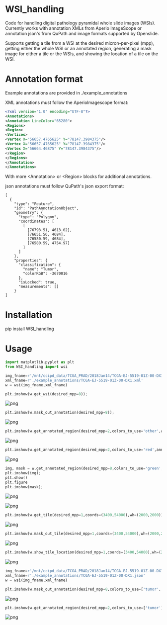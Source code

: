 # WSI_handling
Code for handling digital pathology pyramidal whole slide images (WSIs). Currently works with annotation XMLs from Aperio ImageScope or annotation json's from QuPath and image formats supported by Openslide.

Supports getting a tile from a WSI at the desired micron-per-pixel (mpp), getting either the whole WSI or an annotated region, generating a mask image for either a tile or the WSIs, and showing the location of a tile on the WSI.

# Annotation format
Example annotations are provided in ./example_annotations

XML annotations must follow the AperioImagescope format:

```xml
<?xml version="1.0" encoding="UTF-8"?>
<Annotations>
<Annotation LineColor="65280">
<Regions>
<Region>
<Vertices>
<Vertex X="56657.4765625" Y="78147.3984375"/>
<Vertex X="56657.4765625" Y="78147.3984375"/>
<Vertex X="56664.46875" Y="78147.3984375"/>
</Region>
</Regions>
</Annotation>
</Annotations>
```

With more \<Annotation\> or \<Region\> blocks for additional annotations.

json annotations must follow QuPath's json export format:

```
[
  {
    "type": "Feature",
    "id": "PathAnnotationObject",
    "geometry": {
      "type": "Polygon",
      "coordinates": [
        [
          [76793.51, 4613.02],
          [76651.56, 4684],
          [76580.59, 4684],
          [76580.59, 4754.97]                   
        ]
      ]
    },
    "properties": {
      "classification": {
        "name": "Tumor",
        "colorRGB": -3670016
      },
      "isLocked": true,
      "measurements": []
    }
]
```

# Installation

pip install WSI_handling

# Usage
```python
import matplotlib.pyplot as plt
from WSI_handling import wsi
```


```python
img_fname=r'/mnt/ccipd_data/TCGA_PRAD/2018Jan14/TCGA-EJ-5519-01Z-00-DX1.svs'
xml_fname=r'./example_annotations/TCGA-EJ-5519-01Z-00-DX1.xml'
w = wsi(img_fname,xml_fname)
```


```python
plt.imshow(w.get_wsi(desired_mpp=8));
```


    
![png](wsi_demo_files/wsi_demo_2_0.png)
    



```python
plt.imshow(w.mask_out_annotation(desired_mpp=8));
```


    
![png](wsi_demo_files/wsi_demo_3_0.png)
    



```python
plt.imshow(w.get_annotated_region(desired_mpp=2,colors_to_use='other',annotation_idx='largest')[0]);
```


    
![png](wsi_demo_files/wsi_demo_4_0.png)
    



```python
plt.imshow(w.get_annotated_region(desired_mpp=2,colors_to_use='red',annotation_idx='largest')[0]);
```


    
![png](wsi_demo_files/wsi_demo_5_0.png)
    



```python
img, mask = w.get_annotated_region(desired_mpp=8,colors_to_use='green',annotation_idx='largest',mask_out_roi=False)
plt.imshow(img);
plt.show()
plt.figure
plt.imshow(mask);
```


    
![png](wsi_demo_files/wsi_demo_6_0.png)
    



    
![png](wsi_demo_files/wsi_demo_6_1.png)
    



```python
plt.imshow(w.get_tile(desired_mpp=1,coords=(3400,54000),wh=(2000,2000)));
```


    
![png](wsi_demo_files/wsi_demo_7_1.png)
    



```python
plt.imshow(w.mask_out_tile(desired_mpp=1,coords=(3400,54000),wh=(2000,2000)));
```


    
![png](wsi_demo_files/wsi_demo_8_1.png)
    



```python
plt.imshow(w.show_tile_location(desired_mpp=1,coords=(3400,54000),wh=(2000,2000)));
```


    
![png](wsi_demo_files/wsi_demo_9_1.png)
    



```python
img_fname=r'/mnt/ccipd_data/TCGA_PRAD/2018Jan14/TCGA-EJ-5519-01Z-00-DX1.svs'
xml_fname=r'./example_annotations/TCGA-EJ-5519-01Z-00-DX1.json'
w = wsi(img_fname,xml_fname)
```


```python
plt.imshow(w.mask_out_annotation(desired_mpp=8,colors_to_use=['tumor','other']));
```


    
![png](wsi_demo_files/wsi_demo_11_0.png)
    



```python
plt.imshow(w.get_annotated_region(desired_mpp=2,colors_to_use=['tumor'],annotation_idx='largest')[0]);
```


    
![png](wsi_demo_files/wsi_demo_12_0.png)
